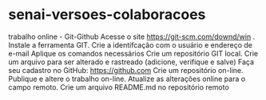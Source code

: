 # senai-versoes-colaboracoes
trabalho online - Git-Github
Acesse o site https://git-scm.com/downd/win .
Instale a ferramenta GIT.
Crie a identifcação com o usuário e  endereço de e-mail
Aplique os comandos necessários 
Crie um repositório GIT local.
 Crie um arquivo para ser alterado e rastreado (adicione, verifique e salve)
Faça seu cadastro no GitHub: https://github.com 
 Crie um repositório on-line.
Publique e altere o trabalho on-line.
Atualize as alterações online para o campo remoto. 
Crie um arquivo README.md no repositório remoto 
